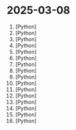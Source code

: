 # 2025-03-08

1. [](https://github.comundefined "An AI Hedge Fund Team") [Python]
2. [](https://github.comundefined "🌟 The Multi-Agent Framework: First AI Software Company, Towards Natural Language Programming") [Python]
3. [](https://github.comundefined "AutoGPT is the vision of accessible AI for everyone, to use and to build on. Our mission is to provide the tools, so that you can focus on what matters.") [Python]
4. [](https://github.comundefined "🙌 OpenHands: Code Less, Make More") [Python]
5. [](https://github.comundefined "Make websites accessible for AI agents") [Python]
6. [](https://github.comundefined "🐫 CAMEL: Finding the Scaling Law of Agents. The first and the best multi-agent framework. https://www.camel-ai.org") [Python]
7. [](https://github.comundefined "Convert PDF to markdown + JSON quickly with high accuracy") [Python]
8. [](https://github.comundefined "Build Multimodal AI Agents with memory, knowledge and tools. Simple, fast and model-agnostic.") [Python]
9. [](https://github.comundefined "HunyuanVideo: A Systematic Framework For Large Video Generation Model") [Python]
10. [](https://github.comundefined "zero-shot voice conversion & singing voice conversion, with real-time support") [Python]
11. [](https://github.comundefined "This repository is for active development of the Azure SDK for Python. For consumers of the SDK we recommend visiting our public developer docs at https://learn.microsoft.com/python/azure/ or our versioned developer docs at https://azure.github.io/azure-sdk-for-python.") [Python]
12. [](https://github.comundefined "OpenCompass is an LLM evaluation platform, supporting a wide range of models (Llama3, Mistral, InternLM2,GPT-4,LLaMa2, Qwen,GLM, Claude, etc) over 100+ datasets.") [Python]
13. [](https://github.comundefined "Your agent in your terminal, equipped with local tools: writes code, uses the terminal, browses the web, vision.") [Python]
14. [](https://github.comundefined "🎨 Diagram as Code for prototyping cloud system architectures") [Python]
15. [](https://github.comundefined "LTX-Video Support for ComfyUI") [Python]
16. [](https://github.comundefined "pix2tex: Using a ViT to convert images of equations into LaTeX code.") [Python]
